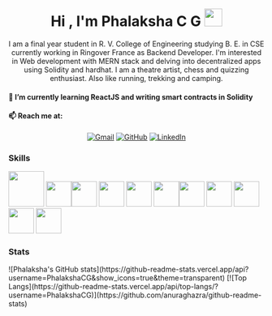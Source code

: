 <h1 align="center">Hi , I'm Phalaksha C G <img src="https://media.giphy.com/media/hvRJCLFzcasrR4ia7z/giphy.gif" width="35"></h1>
  <p align = "center"> I am a final year student in R. V. College of Engineering studying B. E. in CSE currently working in Ringover France as Backend Developer. I'm interested in Web development with MERN stack and delving into decentralized apps using Solidity and hardhat. I am a theatre artist, chess and quizzing enthusiast. Also like running, trekking and camping. </p>

#### 🌱 I’m currently learning ReactJS and writing smart contracts in Solidity
#### 📫 Reach me at:  
<p align="center">
  <a href="mailto:phalakshacg01@gmail.com"><img src="https://img.icons8.com/bubbles/50/000000/gmail.png" alt="Gmail"/></a>
	<a href="https://github.com/PhalakshaCG"><img src="https://img.icons8.com/bubbles/50/000000/github.png" alt="GitHub"/></a>
	<a href="https://www.linkedin.com/in/phalaksha-c-g-445a581b7/"><img src="https://img.icons8.com/bubbles/50/000000/linkedin.png" alt="LinkedIn"/></a>
	
</p>
  
### Skills
[<img width="70" src ="https://user-images.githubusercontent.com/59359627/201644725-301dc924-db2a-4481-8fc1-c556d89a195b.png">](https://soliditylang.org/)   [<img width="50" src ="https://user-images.githubusercontent.com/59359627/201645021-9f8b6940-7884-44d2-9bd7-96aadeda3eeb.png">](https://reactjs.org/)[<img width="50" src ="https://user-images.githubusercontent.com/59359627/186589044-77a9cdb8-7dfd-41c2-a108-2c08f0dfa14a.png">](https://www.java.com/en/)   [<img width="50" src ="https://user-images.githubusercontent.com/59359627/186589088-a3c43e88-6d22-49f3-be9e-926dc3f7e271.png">](https://www.javascript.com/) [<img width="50" src ="https://user-images.githubusercontent.com/59359627/186592176-ad9258f4-623b-47e2-8340-fe7c07f46a80.png">](https://www.learn-c.org/)  [<img width="50" src ="https://user-images.githubusercontent.com/59359627/186589151-32db4ef0-ceb9-4ede-abc5-1749ee226af5.png">](https://www.mongodb.com/home)[<img width="50" src ="https://user-images.githubusercontent.com/59359627/186588998-a6f5d2ca-4686-4908-9619-fd82d454e018.png">](https://nodejs.org/en/)  [<img width="50" src ="https://user-images.githubusercontent.com/59359627/186588805-dbd1f777-e224-4319-811b-714f66de5fbc.png">](https://www.android.com/intl/en_in/)     [<img width="50" src ="https://user-images.githubusercontent.com/59359627/186588908-cba8714f-379d-4fb5-93c6-535ce3580ac3.png">](https://www.atlassian.com/software/confluence)         [<img width="50" src ="https://user-images.githubusercontent.com/59359627/186589188-af21be9b-336a-4f8e-aa71-761806288844.png">](https://www.mysql.com/)   [<img width="50" src ="https://user-images.githubusercontent.com/59359627/186589244-2d105de4-698d-4811-aa22-7e56ca7aff58.png">](https://www.arduino.cc/)   

### Stats
<div >![Phalaksha's GitHub stats](https://github-readme-stats.vercel.app/api?username=PhalakshaCG&show_icons=true&theme=transparent) [![Top Langs](https://github-readme-stats.vercel.app/api/top-langs/?username=PhalakshaCG)](https://github.com/anuraghazra/github-readme-stats) </div>
